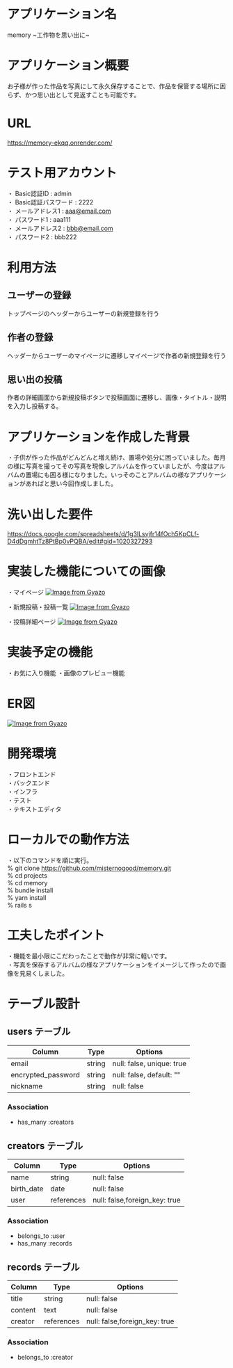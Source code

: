 # アプリケーション名
memory ~工作物を思い出に~
# アプリケーション概要
お子様が作った作品を写真にして永久保存することで、作品を保管する場所に困らず、かつ思い出として見返すことも可能です。
# URL
https://memory-ekqq.onrender.com/
# テスト用アカウント
・ Basic認証ID : admin<br>
・ Basic認証パスワード : 2222<br>
・ メールアドレス1 : aaa@email.com<br>
・ パスワード1 : aaa111<br>
・ メールアドレス2 : bbb@email.com<br>
・ パスワード2 : bbb222<br>
# 利用方法
## ユーザーの登録
トップページのヘッダーからユーザーの新規登録を行う
## 作者の登録
ヘッダーからユーザーのマイページに遷移しマイページで作者の新規登録を行う
## 思い出の投稿
作者の詳細画面から新規投稿ボタンで投稿画面に遷移し、画像・タイトル・説明を入力し投稿する。
# アプリケーションを作成した背景
・子供が作った作品がどんどんと増え続け、置場や処分に困っていました。毎月の様に写真を撮ってその写真を現像しアルバムを作っていましたが、今度はアルバムの置場にも困る様になりました。いっそのことアルバムの様なアプリケーションがあればと思い今回作成しました。
# 洗い出した要件
https://docs.google.com/spreadsheets/d/1g3lLsvjfr14fOch5KpCLf-D4dDqmhtTz8PtBp0vPQBA/edit#gid=1020327293
# 実装した機能についての画像
・マイページ
[![Image from Gyazo](https://i.gyazo.com/700e36d91e8da69794a5cea76bcf9308.jpg)](https://gyazo.com/700e36d91e8da69794a5cea76bcf9308)

・新規投稿・投稿一覧
[![Image from Gyazo](https://i.gyazo.com/4040165f6c44e4328895d269da874bea.gif)](https://gyazo.com/4040165f6c44e4328895d269da874bea)

・投稿詳細ページ
[![Image from Gyazo](https://i.gyazo.com/6e640812550da063cc2ce25426b80629.jpg)](https://gyazo.com/6e640812550da063cc2ce25426b80629)
# 実装予定の機能
・お気に入り機能
・画像のプレビュー機能
# ER図
[![Image from Gyazo](https://i.gyazo.com/f516205f34730c3d6b043f0228529416.png)](https://gyazo.com/f516205f34730c3d6b043f0228529416)
# 開発環境
・フロントエンド  
・バックエンド  
・インフラ  
・テスト  
・テキストエディタ  
# ローカルでの動作方法
・以下のコマンドを順に実行。  
% git clone https://github.com/misternogood/memory.git  
% cd projects  
% cd memory  
% bundle install  
% yarn install  
% rails s
# 工夫したポイント
・機能を最小限にこだわったことで動作が非常に軽いです。  
・写真を保存するアルバムの様なアプリケーションをイメージして作ったので画像を見易くしました。
# テーブル設計

## users テーブル

| Column             | Type         | Options                        |
| ------------------ | ------------ | ------------------------------ |
| email              | string       | null: false, unique: true      |
| encrypted_password | string       | null: false, default: ""       |
| nickname           | string       | null: false                    |

### Association

- has_many :creators

## creators テーブル

| Column                 | Type         | Options                        |
| ---------------------- | ------------ | ------------------------------ |
| name                   | string       | null: false                    |
| birth_date             | date         | null: false                    |
| user                   | references   | null: false,foreign_key: true  |

### Association

- belongs_to :user
- has_many :records

## records テーブル

| Column                 | Type         | Options                        |
| ---------------------- | ------------ | ------------------------------ |
| title                  | string       | null: false                    |
| content                | text         | null: false                    |
| creator                | references   | null: false,foreign_key: true  |

### Association

- belongs_to :creator
